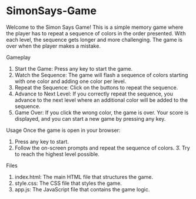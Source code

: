 # SimonSays-Game
Welcome to the Simon Says Game! This is a simple memory game where the player has to repeat a sequence of colors in the order presented. With each level, the sequence gets longer and more challenging. The game is over when the player makes a mistake.

Gameplay
1. Start the Game: Press any key to start the game.
2. Watch the Sequence: The game will flash a sequence of colors starting with one color and adding one color per level.
3. Repeat the Sequence: Click on the buttons to repeat the sequence.
4. Advance to Next Level: If you correctly repeat the sequence, you advance to the next level where an additional color will be added to the sequence.
5. Game Over: If you click the wrong color, the game is over. Your score is displayed, and you can start a new game by pressing any key.

Usage
Once the game is open in your browser:

1. Press any key to start.
2. Follow the on-screen prompts and repeat the sequence of colors.
3֫. Try to reach the highest level possible.

Files
1. index.html: The main HTML file that structures the game.
2. style.css: The CSS file that styles the game.
3. app.js: The JavaScript file that contains the game logic.

